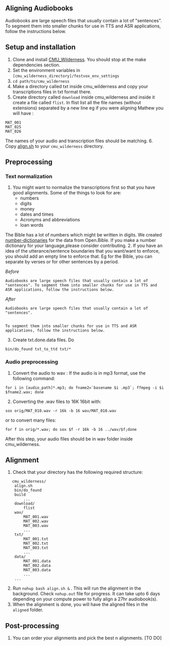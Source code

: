 ## Aligning Audiobooks
Audiobooks are large speech files that usually contain a lot of "sentences". To segment them into smaller chunks for use in TTS and ASR applications, follow the instructions below.

## Setup and installation
1. Clone and install [CMU_Wilderness](https://github.com/festvox/datasets-CMU_Wilderness). You should stop at the make dependencies section.
2. Set the environment variables in  `[cmu_wilderness_directory]/festvox_env_settings`
3. `cd path/to/cmu_wilderness`
4. Make a directory called txt inside cmu_wilderness and copy your transcriptions files in txt format there.
5. Create directory called `download` inside cmu_wilderness and inside it create a file called `flist`. In flist list all the file names (without extensions) separated by a new line eg if you were aligning Mathew you will have :
```
MAT_001
MAT_025
MAT_026
```
The names of your audio and transcription files should be matching.
6. Copy [align.sh](align.sh) to your `cmu_wilderness` directory.

## Preprocessing

### Text normalization
1. You might want to normalize the transcriptions first so that you have good alignments. Some of the things to look for are:
   * numbers
   * digits
   * money
   * dates and times
   * Acronyms and abbreviations
   * loan words
   
 The Bible has a lot of numbers which might be written in  digits. We created [number-dictionaries]() for the data from Open.Bible. If you make a number dictionary for your language,please consider contributing.
2. If you have an idea of the utterance/sentence boundaries that you want/want to enforce, you should add an empty line to enforce that. Eg for the Bible, you can separate by verses or for other sentences by a period.

*Before*
```
Audiobooks are large speech files that usually contain a lot of "sentences". To segment them into smaller chunks for use in TTS and ASR applications, follow the instructions below.
```
*After*
```
Audiobooks are large speech files that usually contain a lot of "sentences".


To segment them into smaller chunks for use in TTS and ASR applications, follow the instructions below.
```
3. Create txt.done.data files. Do 
```
bin/do_found txt_to_ttd txt/*
```
### Audio preprocessing
1. Convert the audio to wav : If the audio is in mp3 format, use the following command:
```
for i in [audio_path]*.mp3; do fname2=`basename $i .mp3`; ffmpeg -i $i $fname2.wav; done
```
2. Converting the .wav files to 16K 16bit with:
```
sox orig/MAT_010.wav -r 16k -b 16 wav/MAT_010.wav
```
or to convert many files:
```
for f in orig/*.wav; do sox $f -r 16k -b 16 ../wav/$f;done
```
After this step, your audio files should be in wav folder inside cmu_wilderness.

## Alignment
1. Check that your directory has the following required structure:
``` 
   cmu_wilderness/
    align.sh
    bin/do_found
    build
        ...
    download/
        flist
    wav/
        MAT_001.wav
        MAT_002.wav
        MAT_003.wav
        ...
    txt/
        MAT_001.txt
        MAT_002.txt
        MAT_003.txt
        ...
    data/
        MAT_001.data
        MAT_002.data
        MAT_003.data
        ... 
    ... 
   ```

2. Run ```nohup bash align.sh &``` . This will run the alignment in the background. Check `nohup.out` file for progress. It can take upto 6 days depending on your compute power to fully align a 27hr audiobook(s).
3. When the alignment is done, you will have the aligned files in the `aligned` folder.

## Post-processing
1. You can order your alignments and pick the best n alignments.
[TO DO]